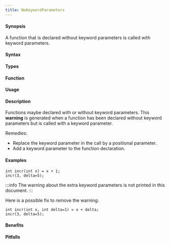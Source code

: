 ```yaml
---
title: NoKeywordParameters
---
```


#### Synopsis

A function that is declared without keyword parameters is called with keyword parameters.

#### Syntax

#### Types

#### Function
       
#### Usage

#### Description

Functions maybe declared with or without keyword parameters.
This **warning** is generated when a function has been declared without keyword parameters but is called with a keyword parameter.

Remedies:

*  Replace the keyword parameter in the call by a positional parameter.
*  Add a keyword parameter to the function declaration.

#### Examples

```rascal-shell
int incr(int x) = x + 1;
incr(3, delta=5);
```

:::info
The warning about the extra keyword parameters is not printed in this document.
:::

Here is a possible fix to remove the warning:
```rascal-shell
int incr(int x, int delta=1) = x + delta;
incr(3, delta=5);
```

#### Benefits

#### Pitfalls

